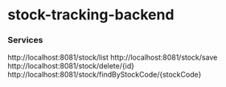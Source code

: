 # stock-tracking-backend

### Services ###
http://localhost:8081/stock/list
http://localhost:8081/stock/save
http://localhost:8081/stock/delete/{id}
http://localhost:8081/stock/findByStockCode/{stockCode}
